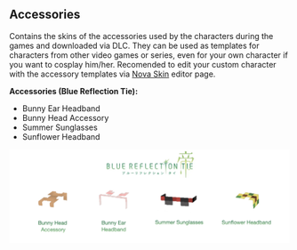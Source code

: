 ## Accessories
Contains the skins of the accessories used by the characters during the games and downloaded via DLC. They can be used as templates for characters from other video games or series, even for your own character if you want to cosplay him/her. Recomended to edit your custom character with the accessory templates via [Nova Skin](https://minecraft.novaskin.me/#) editor page.


**Accessories (Blue Reflection Tie):**
- Bunny Ear Headband
- Bunny Head Accessory
- Summer Sunglasses
- Sunflower Headband

![Blue Reflection Tie Accessories](/src/img/accessories/BlueReflectionTieAccessories.png)
